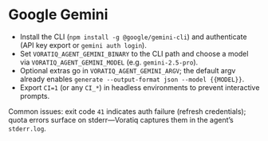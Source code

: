 # Google Gemini

- Install the CLI (`npm install -g @google/gemini-cli`) and authenticate (API key export or `gemini auth login`).
- Set `VORATIQ_AGENT_GEMINI_BINARY` to the CLI path and choose a model via `VORATIQ_AGENT_GEMINI_MODEL` (e.g. `gemini-2.5-pro`).
- Optional extras go in `VORATIQ_AGENT_GEMINI_ARGV`; the default argv already enables `generate --output-format json --model {{MODEL}}`.
- Export `CI=1` (or any `CI_*`) in headless environments to prevent interactive prompts.

Common issues: exit code `41` indicates auth failure (refresh credentials); quota errors surface on stderr—Voratiq captures them in the agent’s `stderr.log`.
